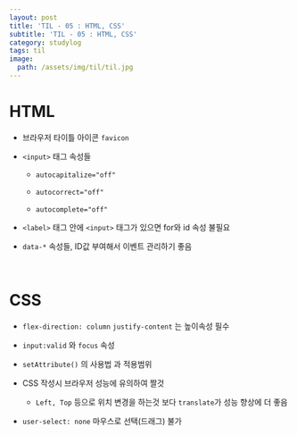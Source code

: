 ```yaml
---
layout: post
title: 'TIL - 05 : HTML, CSS'
subtitle: 'TIL - 05 : HTML, CSS'
category: studylog
tags: til
image:
  path: /assets/img/til/til.jpg
---
```

# HTML  
- 브라우저 타이틀 아이콘 `favicon`  

- `<input>` 태그 속성들  

  - `autocapitalize="off"`  
 
  -  `autocorrect="off"  `
  
  -  `autocomplete="off"`  

- `<label>` 태그 안에 `<input>` 태그가 있으면 for와 id 속성 불필요  

- `data-*` 속성들, ID값 부여해서 이벤트 관리하기 좋음  

<br>  


# CSS
- `flex-direction: column` `justify-content` 는 높이속성 필수  

- `input:valid` 와 `focus` 속성

- `setAttribute()` 의 사용법 과 적용범위

- CSS 작성시 브라우저 성능에 유의하여 짤것  

  - `Left, Top` 등으로 위치 변경을 하는것 보다 `translate`가 성능 향상에 더 좋음  

- `user-select: none` 마우스로 선택(드래그) 불가  


